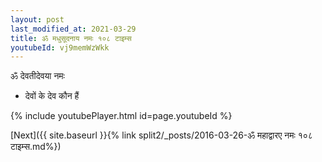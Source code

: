 ```yaml
---
layout: post
last_modified_at: 2021-03-29
title: ॐ मधुसूदनाय नमः १०८ टाइम्स
youtubeId: vj9memWzWkk
---
```

 
 
 ॐ देवतीदेवया नमः  
 
 -  देवों के देव कौन हैं 
 
  
 
  
 
 
 
 
 
 


{% include youtubePlayer.html id=page.youtubeId %}
 
[Next]({{ site.baseurl }}{% link  split2/_posts/2016-03-26-ॐ महाद्वारए नमः १०८ टाइम्स.md%})
 
